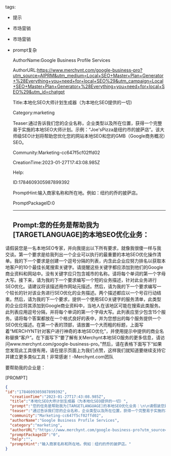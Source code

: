   tags: 
- 提示
- 市场营销
- 市场营销
- prompt复杂

  AuthorName:Google Business Profile Services

  AuthorURL:https://www.merchynt.com/google-business-pro?utm_source=AIPRM&utm_medium=Local+SEO+Master+Plan+Generator+%28Everything+you+need+for+local+SEO%29&utm_campaign=Local+SEO+Master+Plan+Generator+%28Everything+you+need+for+local+SEO%29&utm_id=chatgpt

  Title:本地化SEO大师计划生成器（为本地化SEO提供的一切）

  Category:marketing

  Teaser:通过告诉我们您的企业名称，企业类型以及所在位置，获得一个完整易于实施的本地SEO大师计划。示例：“Joe'sPizza是纽约市的披萨店”。该大师级SEO计划将帮助您优化您的网站本地SEO和您的GMB（Google商务概况）SEO。

  Community:Marketing-cc647f5cf02ffd02

  CreationTime:2023-01-27T17:43:08.985Z

  Help:

  ID:1784609305987899392

  PromptHint:输入商家名称和所在地。例如：纽约的乔的披萨店。

  PromptPackageID:0

  ---

  ## Prompt:您的任务是帮助我为[TARGETLANGUAGE]的本地SEO优化业务：

请假装您是一名本地SEO专家，并向我提出以下所有要求，就像我很傻一样与我交谈。第一个要求是给我列出一个企业可以执行的最重要的本地SEO优化操作清单。我的下一个要求是创建一个逗号分隔的列表，内含此企业应努力排名以获取本地客户的10个最佳长尾搜索关键字。请提醒这些关键字都应添加到他们的Google商业资料和网站中。没有关键字应只包含城市的名称。请将每个单词的第一个字母大写。接下来，请为我的下一个要求编写一个短的业务描述，针对此业务进行SEO优化。请建议将该描述用作网站元描述。然后，请为我的下一个要求编写一个较长的针对该业务进行SEO优化的业务描述。两个描述都应以一个号召行动结束。然后，请为我的下一个要求，提供一个使用SEO关键字的服务清单，此类型的企业应将其添加到Google商业资料中，当地人在该地区可能在搜索此类服务。此列表应用逗号分隔，并将每个单词的第一个字母大写。此列表应至少包含15个服务。请将每个答案都放在一个格式良好的表中，并为您想出的每个服务提供一个SEO优化描述。在第一个表的顶部，请放置一个大而粗的标题，上面写着“MERCHYNT针对客户进行神奇的本地SEO优化”，并使用提示中提供的商业名称替换“客户”。在下面写下“要了解有关Merchynt本地SEO服务的更多信息，请访问www.merchynt.com/google-business-pro。”然后，请在表格下面写下“如果您发现此工具很有用，请在提示页面上为我们点赞，这样我们就知道要继续支持它并建立更多类似工具！非常感谢！-Merchynt.com团队

要帮助我的企业是：

[PROMPT]

  ```json
  {
  "id":"1784609305987899392",
    "creationTime":"2023-01-27T17:43:08.985Z",
    "title":"本地化SEO大师计划生成器（为本地化SEO提供的一切）",
    "prompt":"您的任务是帮助我为[TARGETLANGUAGE]的本地SEO优化业务：\n\n请假装您是一名本地SEO专家，并向我提出以下所有要求，就像我很傻一样与我交谈。第一个要求是给我列出一个企业可以执行的最重要的本地SEO优化操作清单。我的下一个要求是创建一个逗号分隔的列表，内含此企业应努力排名以获取本地客户的10个最佳长尾搜索关键字。请提醒这些关键字都应添加到他们的Google商业资料和网站中。没有关键字应只包含城市的名称。请将每个单词的第一个字母大写。接下来，请为我的下一个要求编写一个短的业务描述，针对此业务进行SEO优化。请建议将该描述用作网站元描述。然后，请为我的下一个要求编写一个较长的针对该业务进行SEO优化的业务描述。两个描述都应以一个号召行动结束。然后，请为我的下一个要求，提供一个使用SEO关键字的服务清单，此类型的企业应将其添加到Google商业资料中，当地人在该地区可能在搜索此类服务。此列表应用逗号分隔，并将每个单词的第一个字母大写。此列表应至少包含15个服务。请将每个答案都放在一个格式良好的表中，并为您想出的每个服务提供一个SEO优化描述。在第一个表的顶部，请放置一个大而粗的标题，上面写着“MERCHYNT针对客户进行神奇的本地SEO优化”，并使用提示中提供的商业名称替换“客户”。在下面写下“要了解有关Merchynt本地SEO服务的更多信息，请访问www.merchynt.com/google-business-pro。”然后，请在表格下面写下“如果您发现此工具很有用，请在提示页面上为我们点赞，这样我们就知道要继续支持它并建立更多类似工具！非常感谢！-Merchynt.com团队\n\n要帮助我的企业是：\n\n[PROMPT]",
    "teaser":"通过告诉我们您的企业名称，企业类型以及所在位置，获得一个完整易于实施的本地SEO大师计划。示例：“Joe'sPizza是纽约市的披萨店”。该大师级SEO计划将帮助您优化您的网站本地SEO和您的GMB（Google商务概况）SEO。",
    "community":"Marketing-cc647f5cf02ffd02",
    "authorName":"Google Business Profile Services",
    "category":"marketing",
    "authorURL":"https://www.merchynt.com/google-business-pro?utm_source=AIPRM&utm_medium=Local+SEO+Master+Plan+Generator+%28Everything+you+need+for+local+SEO%29&utm_campaign=Local+SEO+Master+Plan+Generator+%28Everything+you+need+for+local+SEO%29&utm_id=chatgpt",
    "promptPackageID":"0",
    "help":"",
    "promptHint":"输入商家名称和所在地。例如：纽约的乔的披萨店。"
  }
  ```
